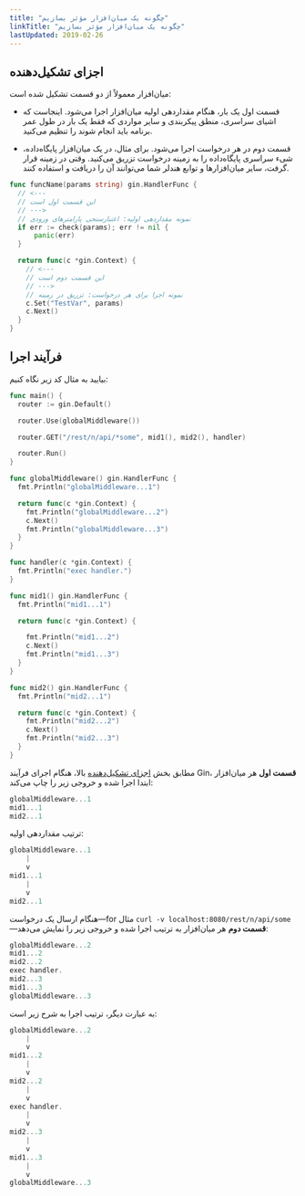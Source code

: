 ```yaml
---
title: "چگونه یک میان‌افزار مؤثر بسازیم"
linkTitle: "چگونه یک میان‌افزار مؤثر بسازیم"
lastUpdated: 2019-02-26
---
```


## اجزای تشکیل‌دهنده

میان‌افزار معمولاً از دو قسمت تشکیل شده است:

- قسمت اول یک بار، هنگام مقداردهی اولیه میان‌افزار اجرا می‌شود. اینجاست که اشیای سراسری، منطق پیکربندی و سایر مواردی که فقط یک بار در طول عمر برنامه باید انجام شوند را تنظیم می‌کنید.

- قسمت دوم در هر درخواست اجرا می‌شود. برای مثال، در یک میان‌افزار پایگاه‌داده، شیء سراسری پایگاه‌داده را به زمینه درخواست تزریق می‌کنید. وقتی در زمینه قرار گرفت، سایر میان‌افزارها و توابع هندلر شما می‌توانند آن را دریافت و استفاده کنند.

```go
func funcName(params string) gin.HandlerFunc {
  // <---
  // این قسمت اول است
  // --->
  // نمونه مقداردهی اولیه: اعتبارسنجی پارامترهای ورودی
  if err := check(params); err != nil {
      panic(err)
  }

  return func(c *gin.Context) {
    // <---
    // این قسمت دوم است
    // --->
    // نمونه اجرا برای هر درخواست: تزریق در زمینه
    c.Set("TestVar", params)
    c.Next()
  }
}
```

## فرآیند اجرا

بیایید به مثال کد زیر نگاه کنیم:

```go
func main() {
  router := gin.Default()

  router.Use(globalMiddleware())

  router.GET("/rest/n/api/*some", mid1(), mid2(), handler)

  router.Run()
}

func globalMiddleware() gin.HandlerFunc {
  fmt.Println("globalMiddleware...1")

  return func(c *gin.Context) {
    fmt.Println("globalMiddleware...2")
    c.Next()
    fmt.Println("globalMiddleware...3")
  }
}

func handler(c *gin.Context) {
  fmt.Println("exec handler.")
}

func mid1() gin.HandlerFunc {
  fmt.Println("mid1...1")

  return func(c *gin.Context) {

    fmt.Println("mid1...2")
    c.Next()
    fmt.Println("mid1...3")
  }
}

func mid2() gin.HandlerFunc {
  fmt.Println("mid2...1")

  return func(c *gin.Context) {
    fmt.Println("mid2...2")
    c.Next()
    fmt.Println("mid2...3")
  }
}
```

مطابق بخش [اجزای تشکیل‌دهنده](#اجزای-تشکیل‌دهنده) بالا، هنگام اجرای فرآیند Gin، **قسمت اول** هر میان‌افزار ابتدا اجرا شده و خروجی زیر را چاپ می‌کند:

```go
globalMiddleware...1
mid1...1
mid2...1
```

ترتیب مقداردهی اولیه:

```go
globalMiddleware...1
    |
    v
mid1...1
    |
    v
mid2...1
```

هنگام ارسال یک درخواست—for مثال `curl -v localhost:8080/rest/n/api/some`—**قسمت دوم** هر میان‌افزار به ترتیب اجرا شده و خروجی زیر را نمایش می‌دهد:

```go
globalMiddleware...2
mid1...2
mid2...2
exec handler.
mid2...3
mid1...3
globalMiddleware...3
```

به عبارت دیگر، ترتیب اجرا به شرح زیر است:

```go
globalMiddleware...2
    |
    v
mid1...2
    |
    v
mid2...2
    |
    v
exec handler.
    |
    v
mid2...3
    |
    v
mid1...3
    |
    v
globalMiddleware...3
